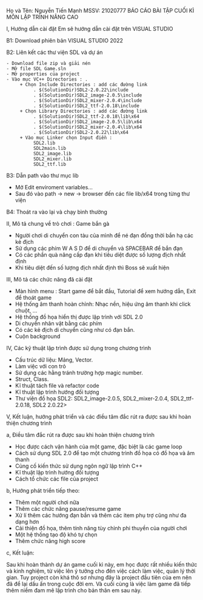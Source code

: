 Họ và Tên: Nguyễn Tiến Mạnh   MSSV: 21020777
BÁO CÁO BÀI TẬP CUỐI KÌ MÔN LẬP TRÌNH NÂNG CAO

I, Hướng dẫn cài đặt
Em sẽ hướng dẫn cài đặt trên VISUAL STUDIO

B1: Download phiên bản VISUAL STUDIO 2022 

B2: Liên kết các thư viện SDL và dự án

    - Download file zip và giải nén
    - Mở file SDL Game.sln
    - Mở properties của project
    - Vào mục VC++ Directories : .
         + Chọn Include Directories : add các đường link
              . $(SolutionDir)SDL2-2.0.22\include
              . $(SolutionDir)SDL2_image-2.0.5\include
              . $(SolutionDir)SDL2_mixer-2.0.4\include 
              . $(SolutionDir)SDL2_ttf-2.0.18\include
         + Chọn Library Directories : add các đường link
              . $(SolutionDir)SDL2_ttf-2.0.18\lib\x64
              . $(SolutionDir)SDL2_image-2.0.5\lib\x64 
              . $(SolutionDir)SDL2_mixer-2.0.4\lib\x64
              . $(SolutionDir)SDL2-2.0.22\lib\x64
         + Vào mục Linker chọn Input điền :
              SDL2.lib
              SDL2main.lib
              SDL2_image.lib
              SDL2_mixer.lib
              SDL2_ttf.lib
              
B3: Dẫn path vào thư mục lib 

- Mở Edit enviroment variables... 
- Sau đó vào path -> new -> browser đến các file lib/x64 trong từng thư viện

B4: Thoát ra vào lại và chạy bình thường 

II, Mô tả chung về trò chơi : Game bắn gà
- Người chơi di chuyển con tàu của mình để né đạn đồng thời bắn hạ các kẻ địch 
- Sử dụng các phím W A S D để di chuyển và SPACEBAR để bắn đạn
- Có các phần quà nâng cấp đạn khi tiêu diệt được số lượng địch nhất định
- Khi tiêu diệt đến số lượng địch nhất định thì Boss sẽ xuất hiện

III, Mô tả các chức năng đã cài đặt
- Màn hình menu : Start game để bắt đầu, Tutorial để xem hướng dẫn, Exit để thoát game 
- Hệ thống âm thanh hoàn chỉnh: Nhạc nền, hiệu ứng âm thanh khi click chuột, ...
- Hệ thống đồ họa hiển thị được lập trình với SDL 2.0
- Di chuyển nhân vật bằng các phím 
- Có các kẻ địch di chuyển cũng như có đạn bắn.
- Cuộn background

IV, Các kỹ thuật lập trình được sử dụng trong chương trình
- Cấu trúc dữ liệu: Mảng, Vector.
- Làm việc với con trỏ
- Sử dụng các hằng tránh trường hợp magic number.
- Struct, Class.
- Kĩ thuật tách file và refactor code
- Kĩ thuật lập trình hướng đối tượng 
- Thư viện đồ họa SDL2: SDL2_image-2.0.5, SDL2_mixer-2.0.4, SDL2_ttf-2.0.18, SDL2 2.0.22>
 
V, Kết luận, hướng phát triển và các điều tâm đắc rút ra được sau khi hoàn thiện chương trình

a, Điều tâm đắc rút ra được sau khi hoàn thiện chương trình 

- Học được cách vận hành của một game, đặc biệt là các game loop
- Cách sử dụng SDL 2.0 để tạo một chương trình đồ họa có đồ họa và âm thanh
- Củng cố kiến thức sử dụng ngôn ngữ lập trình C++
- Kĩ thuật lập trình hướng đối tượng
- Cách tổ chức các file của project 

b, Hướng phát triển tiếp theo:

- Thêm một người chơi nữa
- Thêm các chức năng pause/resume game
- Xử lí thêm các hướng đạn bắn và thêm các item phụ trợ cũng như đa dạng hơn
- Cải thiện đồ họa, thêm tính năng tùy chỉnh phi thuyền của người chơi
- Một hệ thống tạo độ khó tự chọn
- Thêm chức năng high score 

c, Kết luận:

Sau khi hoàn thành dự án game cuối kì này, em học được rất nhiều kiến thức và kinh nghiệm, từ việc lên ý tưởng cho đến việc cách làm việc, quản lý thời gian. Tuy project còn khá thô sơ nhưng đây là project đầu tiên của em nên đã để lại dấu ấn trong cuộc đời em. Và cuối cùng là việc làm game đã tiếp thêm niềm đam mê lập trình cho bản thân em sau này.
    
 
 


    
              
              

